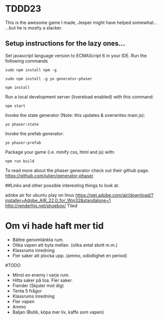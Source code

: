 # TDDD23
This is the awesome game I made, Jesper might have helped somewhat...  ...but he is mostly a slacker.

## Setup instructions for the lazy ones...
Set javascript language version to ECMAScript 6 in your IDE.
Run the following commands

```
sudo npm install npm -g

sudo npm install -g yo generator-phaser

npm install
```

Run a local development server (livereload enabled) with this command:
```
npm start
```


Invoke the state generator (Note: this updates & overwrites main.js):

```
yo phaser:state
```

Invoke the prefab generator:

```
yo phaser:prefab
```

Package your game (i.e. minify css, html and js) with:

```
npm run build
```

To read more about the phaser generator check out their github page.
https://github.com/julien/generator-phaser

##Links and other possible interesting things to look at.

adobe air for ubuntu
play on linux
https://get.adobe.com/air/download/?installer=Adobe_AIR_22.0_for_Win32&standalone=1
http://renderhjs.net/shoebox/
Tiled


# Om vi hade haft mer tid
* Bättre genomtänkta rum.
* Olika vapen att byta mellan. (olika antal skott m.m.)
* Klassrums inredning
* Fler saker att plocka upp. (ammo, odödlighet en period) 


#TODO
* Minst en enemy i varje rum.
* Hitta saker på toa. Fler saker.
* Fiender (Skjuter mot dig)
* Tenta 5 frågor
* Klassrums inredning
* Fler vapen
* Ammo
* Baljan (Butik, köpa mer liv, kaffe som vapen)